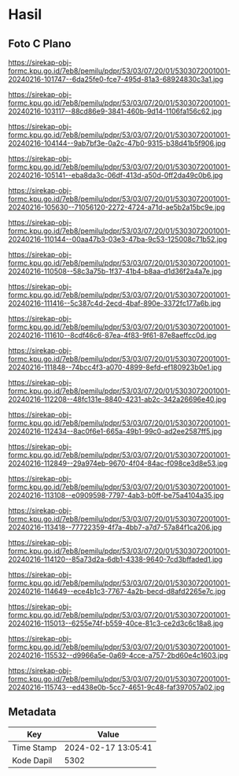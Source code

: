 # Hasil

## Foto C Plano

https://sirekap-obj-formc.kpu.go.id/7eb8/pemilu/pdpr/53/03/07/20/01/5303072001001-20240216-101747--6da25fe0-fce7-495d-81a3-68924830c3a1.jpg

https://sirekap-obj-formc.kpu.go.id/7eb8/pemilu/pdpr/53/03/07/20/01/5303072001001-20240216-103117--88cd86e9-3841-460b-9d14-1106fa156c62.jpg

https://sirekap-obj-formc.kpu.go.id/7eb8/pemilu/pdpr/53/03/07/20/01/5303072001001-20240216-104144--9ab7bf3e-0a2c-47b0-9315-b38d41b5f906.jpg

https://sirekap-obj-formc.kpu.go.id/7eb8/pemilu/pdpr/53/03/07/20/01/5303072001001-20240216-105141--eba8da3c-06df-413d-a50d-0ff2da49c0b6.jpg

https://sirekap-obj-formc.kpu.go.id/7eb8/pemilu/pdpr/53/03/07/20/01/5303072001001-20240216-105630--71056120-2272-4724-a71d-ae5b2a15bc9e.jpg

https://sirekap-obj-formc.kpu.go.id/7eb8/pemilu/pdpr/53/03/07/20/01/5303072001001-20240216-110144--00aa47b3-03e3-47ba-9c53-125008c71b52.jpg

https://sirekap-obj-formc.kpu.go.id/7eb8/pemilu/pdpr/53/03/07/20/01/5303072001001-20240216-110508--58c3a75b-1f37-41b4-b8aa-d1d36f2a4a7e.jpg

https://sirekap-obj-formc.kpu.go.id/7eb8/pemilu/pdpr/53/03/07/20/01/5303072001001-20240216-111416--5c387c4d-2ecd-4baf-890e-3372fc177a6b.jpg

https://sirekap-obj-formc.kpu.go.id/7eb8/pemilu/pdpr/53/03/07/20/01/5303072001001-20240216-111610--8cdf46c6-87ea-4f83-9f61-87e8aeffcc0d.jpg

https://sirekap-obj-formc.kpu.go.id/7eb8/pemilu/pdpr/53/03/07/20/01/5303072001001-20240216-111848--74bcc4f3-a070-4899-8efd-ef180923b0e1.jpg

https://sirekap-obj-formc.kpu.go.id/7eb8/pemilu/pdpr/53/03/07/20/01/5303072001001-20240216-112208--48fc131e-8840-4231-ab2c-342a26696e40.jpg

https://sirekap-obj-formc.kpu.go.id/7eb8/pemilu/pdpr/53/03/07/20/01/5303072001001-20240216-112434--8ac0f6e1-665a-49b1-99c0-ad2ee2587ff5.jpg

https://sirekap-obj-formc.kpu.go.id/7eb8/pemilu/pdpr/53/03/07/20/01/5303072001001-20240216-112849--29a974eb-9670-4f04-84ac-f098ce3d8e53.jpg

https://sirekap-obj-formc.kpu.go.id/7eb8/pemilu/pdpr/53/03/07/20/01/5303072001001-20240216-113108--e0909598-7797-4ab3-b0ff-be75a4104a35.jpg

https://sirekap-obj-formc.kpu.go.id/7eb8/pemilu/pdpr/53/03/07/20/01/5303072001001-20240216-113418--77722359-4f7a-4bb7-a7d7-57a84f1ca206.jpg

https://sirekap-obj-formc.kpu.go.id/7eb8/pemilu/pdpr/53/03/07/20/01/5303072001001-20240216-114120--85a73d2a-6db1-4338-9640-7cd3bffaded1.jpg

https://sirekap-obj-formc.kpu.go.id/7eb8/pemilu/pdpr/53/03/07/20/01/5303072001001-20240216-114649--ece4b1c3-7767-4a2b-becd-d8afd2265e7c.jpg

https://sirekap-obj-formc.kpu.go.id/7eb8/pemilu/pdpr/53/03/07/20/01/5303072001001-20240216-115013--6255e74f-b559-40ce-81c3-ce2d3c6c18a8.jpg

https://sirekap-obj-formc.kpu.go.id/7eb8/pemilu/pdpr/53/03/07/20/01/5303072001001-20240216-115532--d9966a5e-0a69-4cce-a757-2bd60e4c1603.jpg

https://sirekap-obj-formc.kpu.go.id/7eb8/pemilu/pdpr/53/03/07/20/01/5303072001001-20240216-115743--ed438e0b-5cc7-4651-9c48-faf397057a02.jpg


## Metadata

| Key        | Value               |
| ---------- | ------------------- |
| Time Stamp | 2024-02-17 13:05:41 |
| Kode Dapil | 5302                |



